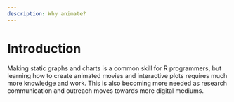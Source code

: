 ```yaml
---
description: Why animate?
---
```


# Introduction

Making static graphs and charts is a common skill for R programmers, but learning how to create animated movies and interactive plots requires much more knowledge and work. This is also becoming more needed as research communication and outreach moves towards more digital mediums.
